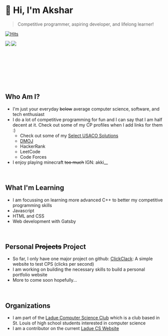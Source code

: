 # 👋 Hi, I'm Akshar
> Competitive programmer, aspiring developer, and lifelong learner!

[![Hits](https://hits.seeyoufarm.com/api/count/incr/badge.svg?url=https%3A%2F%2Fgithub.com%2FnotAkki&count_bg=%233139E7&title_bg=%23111113&icon=github.svg&icon_color=%23E7E7E7&title=Hits&edge_flat=false)](https://hits.seeyoufarm.com)

<!--![Anurag's GitHub stats](https://github-readme-stats.vercel.app/api?username=notAkki&show_icons=true&custom_title=My+Stats&include_all_commits=true&hide_)
--->

<a>
  <img align="left" src="https://github-readme-stats.vercel.app/api?username=notAkki&show_icons=true&custom_title=My+Stats&include_all_commits=true&line_height=20&theme=tokyonight&text_color=cfdaff&title_color=5e64ff&icon_color=7d81ff&border_color=cfdaff"></img>
</a>
<a>
  <img align="left" src="https://github-readme-stats.vercel.app/api/top-langs/?username=notAkki&layout=compact&card_width=242&theme=tokyonight&text_color=cfdaff&title_color=5e64ff&border_color=cfdaff"></img>
</a>

<br />
<br />
<br />
<br />
<br />
<br />
<br />
<br />

## Who Am I?
- I'm just your everyday ~~below~~ average computer science, software, and tech enthusiast
- I do a lot of competitive programming for fun and I can say that I am half decent at it. Check out some of my CP profiles when I add links for them :)
  - Check out some of my [Select USACO Solutions](https://github.com/notAkki/Select-USACO-Solutions)
  -  [DMOJ](https://dmoj.ca/user/AKKI67)
  -  HackerRank
  -  LeetCode
  -  Code Forces
- I enjoy playing minecraft ~~too much~~ IGN: akki__

<br />

## What I'm Learning
- I am focussing on learning more advanced C++ to better my competitive programming skills
- Javascript
- HTML and CSS
- Web development with Gatsby

<br />

## Personal ~~Projects~~ Project
- So far, I only have one major project on github: [ClickClack](https://github.com/notAkki/ClickClack): A simple website to test CPS (clicks per second)
- I am working on building the necessary skills to build a personal portfolio website
- More to come soon hopefully...

<br />

## Organizations
- I am part of the [Ladue Computer Science Club](https://github.com/LadueCS) which is a club based in St. Louis of high school students interested in computer science
- I am a contributor on the current [Ladue CS Website](https://github.com/LadueCS/laduecs.github.io)

<!--

Here are some ideas to get you started:

- 🔭 I’m currently working on ...
- 🌱 I’m currently learning ...
- 👯 I’m looking to collaborate on ...
- 🤔 I’m looking for help with ...
- 💬 Ask me about ...
- 📫 How to reach me: ...
- 😄 Pronouns: ...
- ⚡ Fun fact: ...
-->
